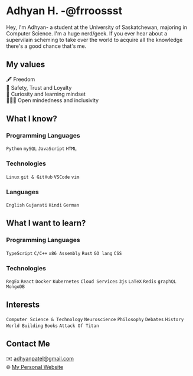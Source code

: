 # Adhyan H. -@frroossst
Hey, I'm Adhyan- a student at the University of Saskatchewan, majoring in Computer Science. I'm a huge nerd/geek. If you ever hear about a supervilain scheming to take over the world to acquire all the knowledge there's a good chance that's me.

## My values
🖋 Freedom \
💝 Safety, Trust and Loyalty \
🔎 Curiosity and learning mindset \
🧑‍🤝‍🧑 Open mindedness and inclusivity 

## What I know?
### Programming Languages
`Python` `mySQL` `JavaScript` `HTML`

### Technologies
`Linux` `git & GitHub` `VSCode` `vim`

### Languages
`English` `Gujarati` `Hindi` `German`

## What I want to learn?
### Programming Languages
`TypeScript` `C/C++` `x86 Assembly` `Rust` `GO lang` `CSS`
### Technologies
`RegEx` `React` `Docker` `Kubernetes` `Cloud Services` `3js` `LaTeX` `Redis` `graphQL` `MongoDB`

## Interests
`Computer Science & Technology` `Neuroscience` `Philosophy` `Debates` `History` `World Building` `Books` `Attack Of Titan`

## Contact Me
✉️ adhyanpatel@gmail.com \
🌐 [My Personal Website](https://frroossst.github.io/resume/)

<!---
frroossst/frroossst is a ✨ special ✨ repository because its `README.md` (this file) appears on your GitHub profile.
You can click the Preview link to take a look at your changes.
--->
